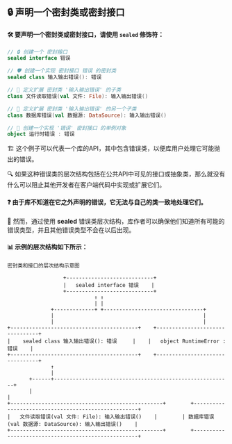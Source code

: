 ## 🔒 声明一个密封类或密封接口

#### 🛠️ 要声明一个密封类或密封接口，请使用 `sealed` 修饰符：

```kotlin
// 🔒 创建一个 密封接口
sealed interface 错误

// 🛡️ 创建一个实现 密封接口 错误 的密封类
sealed class 输入输出错误(): 错误

// 📁 定义扩展 密封类 '输入输出错误' 的子类
class 文件读取错误(val 文件: File): 输入输出错误()

// 💾 定义扩展 密封类 '输入输出错误' 的另一个子类
class 数据库错误(val 数据源: DataSource): 输入输出错误()

// 🚀 创建一个实现 '错误' 密封接口 的单例对象
object 运行时错误 : 错误
```

🏗️ 这个例子可以代表一个库的API，其中包含错误类，以便库用户处理它可能抛出的错误。

🔍 如果这种错误类的层次结构包括在公共API中可见的接口或抽象类，那么就没有什么可以阻止其他开发者在客户端代码中实现或扩展它们。

#### ❓ 由于库不知道在它之外声明的错误，它无法与自己的类一致地处理它们。

🔐 然而，通过使用 **sealed** 错误类层次结构，库作者可以确保他们知道所有可能的错误类型，并且其他错误类型不会在以后出现。

#### 📊 示例的层次结构如下所示：

`密封类和接口的层次结构示意图`
```
                  +----------------------------+
                  |   sealed interface 错误    |
                  +----------------------------+
                            ↑ ↑
                            | |
              +-------------+ +--------------------------------+
              |                                                |
              |                                                |
+-----------------------------------------+    +--------------------------------+
|    sealed class 输入输出错误(): 错误     |    |   object RuntimeError : 错误    |
+-----------------------------------------+    +--------------------------------+
              ↑                  
              |                  
       +------+---------------------------------------------------------+     
       |                                                                |
+-------------------------------------------------+        +----------------------------------------------------+
|   文件读取错误(val 文件: File): 输入输出错误()    |        | 数据库错误(val 数据源: DataSource): 输入输出错误()    |
+-------------------------------------------------+        +----------------------------------------------------+
                       
```